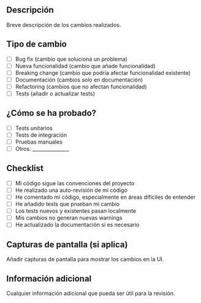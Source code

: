 ## Descripción

Breve descripción de los cambios realizados.

## Tipo de cambio

- [ ] Bug fix (cambio que soluciona un problema)
- [ ] Nueva funcionalidad (cambio que añade funcionalidad)
- [ ] Breaking change (cambio que podría afectar funcionalidad existente)
- [ ] Documentación (cambios solo en documentación)
- [ ] Refactoring (cambios que no afectan funcionalidad)
- [ ] Tests (añadir o actualizar tests)

## ¿Cómo se ha probado?

- [ ] Tests unitarios
- [ ] Tests de integración
- [ ] Pruebas manuales
- [ ] Otros: _______________

## Checklist

- [ ] Mi código sigue las convenciones del proyecto
- [ ] He realizado una auto-revisión de mi código
- [ ] He comentado mi código, especialmente en áreas difíciles de entender
- [ ] He añadido tests que prueban mi cambio
- [ ] Los tests nuevos y existentes pasan localmente
- [ ] Mis cambios no generan nuevas warnings
- [ ] He actualizado la documentación si es necesario

## Capturas de pantalla (si aplica)

Añadir capturas de pantalla para mostrar los cambios en la UI.

## Información adicional

Cualquier información adicional que pueda ser útil para la revisión.
